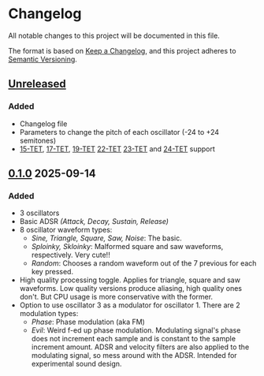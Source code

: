 # Changelog

All notable changes to this project will be documented in this file.

The format is based on [Keep a Changelog](https://keepachangelog.com/en/1.1.0/),
and this project adheres to [Semantic Versioning](https://semver.org/spec/v2.0.0.html).

## [Unreleased]

### Added

- Changelog file
- Parameters to change the pitch of each oscillator (-24 to +24 semitones)
- [15-TET], [17-TET], [19-TET] [22-TET] [23-TET] and [24-TET] support

[15-TET]: https://en.wikipedia.org/wiki/15_equal_temperament
[17-TET]: https://en.wikipedia.org/wiki/17_equal_temperament 
[19-TET]: https://en.wikipedia.org/wiki/19_equal_temperament
[22-TET]: https://en.wikipedia.org/wiki/22_equal_temperament
[23-TET]: https://en.wikipedia.org/wiki/23_equal_temperament
[24-TET]: https://en.wikipedia.org/wiki/Quarter_tone

## [0.1.0] 2025-09-14

### Added

- 3 oscillators
- Basic ADSR *(Attack, Decay, Sustain, Release)*
- 8 oscillator waveform types:
  - *Sine, Triangle, Square, Saw, Noise*: The basic.
  - *Sploinky, Skloinky*: Malformed square and saw waveforms, respectively. Very cute!!
  - *Random*: Chooses a random waveform out of the 7 previous for each key pressed.
- High quality processing toggle. Applies for triangle, square and saw waveforms. Low quality versions produce aliasing, high quality ones don't. But CPU usage is more conservative with the former.
- Option to use oscillator 3 as a modulator for oscillator 1. There are 2 modulation types:
  - *Phase*: Phase modulation (aka FM)
  - *Evil*: Weird f-ed up phase modulation. Modulating signal's phase does not increment each sample and is constant to the sample increment amount. ADSR and velocity filters are also applied to the modulating signal, so mess around with the ADSR. Intended for experimental sound design.

[Unreleased]: https://github.com/bruv1700/fox3osc/compare/v0.1.0...HEAD
[0.1.0]: https://github.com/bruv1700/fox3osc/releases/tag/v0.1.0
